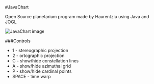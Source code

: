 #JavaChart

Open Source planetarium program made by Haurentziu using Java and JOGL

![JavaChart image](http://i.imgur.com/90RZCH0.png)

###Controls

* 1 - stereographic projection
* 2 - ortographic projection
* C - show/hide constellation lines
* A - show/hide azimuthal grid
* P - show/hide cardinal points
* SPACE - time warp 
